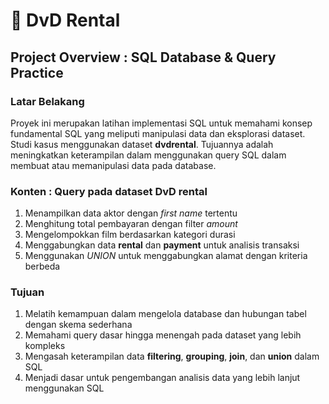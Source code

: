 # 📌 DvD Rental

## Project Overview : SQL Database & Query Practice

### Latar Belakang
Proyek ini merupakan latihan implementasi SQL untuk memahami konsep fundamental SQL yang meliputi manipulasi data dan eksplorasi dataset. Studi kasus menggunakan dataset **dvdrental**. Tujuannya adalah meningkatkan keterampilan dalam menggunakan query SQL dalam membuat atau memanipulasi data pada database. 

### Konten : Query pada dataset DvD rental
1. Menampilkan data aktor dengan _first name_ tertentu
2. Menghitung total pembayaran dengan filter _amount_
3. Mengelompokkan film berdasarkan kategori durasi
4. Menggabungkan data **rental** dan **payment** untuk analisis transaksi
5. Menggunakan *UNION* untuk menggabungkan alamat dengan kriteria berbeda

### Tujuan 
1. Melatih kemampuan dalam mengelola database dan hubungan tabel dengan skema sederhana
2. Memahami query dasar hingga menengah pada dataset yang lebih kompleks
3. Mengasah keterampilan data **filtering**, **grouping**, **join**, dan **union** dalam SQL
4. Menjadi dasar untuk pengembangan analisis data yang lebih lanjut menggunakan SQL
